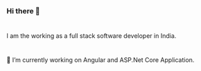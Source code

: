 ### Hi there 👋

# 
I am the working as a full stack software developer in India.
#
🔭 I’m currently working on Angular and ASP.Net Core Application.

<!--
**Theaggarwal/Theaggarwal** is a ✨ _special_ ✨ repository because its `README.md` (this file) appears on your GitHub profile.

Here are some ideas to get you started:

- 🌱 I’m currently learning ...
- 👯 I’m looking to collaborate on ...
- 🤔 I’m looking for help with ...
- 💬 Ask me about ...
- 📫 How to reach me: ...
- 😄 Pronouns: ...
- ⚡ Fun fact: ...
-->
